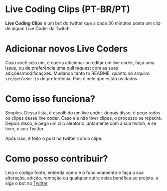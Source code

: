 # Live Coding Clips (PT-BR/PT)

**Live Coding Clips** é um bot do twitter que a cada 30 minutos posta um clip de algum Live Coder da Twitch.

# Adicionar novos Live Coders

Caso você seja um, e queria adicionar ou editar um live coder, faça uma issue, ou de preferência uma pull request com as suas adições/modificações. Mudando tanto to README, quanto no arquivo `src/getCoder.js` de preferência. Pois é nele que estão os dados.

# Como isso funciona?

Simples. Dessa lista, é escolhido um live coder. depois disso, é pego todos os clipes desse live coder. Caso ele não tiver clipes, o processo se repetirá. Depois disso, é pego um clip aleatório juntamente com a sua twitch, e se tiver, o seu Twitter.

Após isso, é feito o post no twitter com o clipe.

# Como posso contribuir?

Leia o código fonte, entenda como é o funcionamento e faça a sua alteração, adição, remoção ou qualquer outra coisa benéfica ao projeto. e siga o bot no [Twitter](https://twitter.com/clips_coding)
